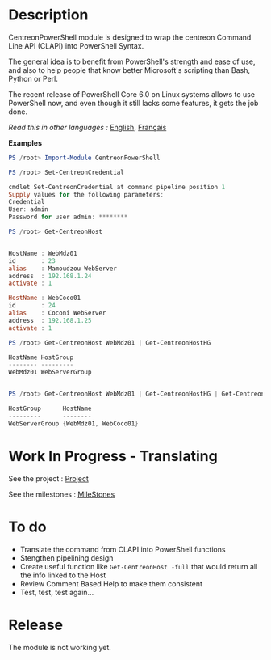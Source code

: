 # Description

CentreonPowerShell module is designed to wrap the centreon Command Line API (CLAPI) into PowerShell Syntax.

The general idea is to benefit from PowerShell's strength and ease of use, and also to help people that know better Microsoft's scripting than Bash, Python or Perl.

The recent release of PowerShell Core 6.0 on Linux systems allows to use PowerShell now, and even though it still lacks some features, it gets the job done.

_Read this in other languages :_ [English](https://github.com/Clebam/CentreonPowerShell/blob/Development/README.md), [Français](https://github.com/Clebam/CentreonPowerShell/blob/Development/README.FR.md)

__Examples__
```PowerShell
PS /root> Import-Module CentreonPowerShell

PS /root> Set-CentreonCredential

cmdlet Set-CentreonCredential at command pipeline position 1
Supply values for the following parameters:
Credential
User: admin
Password for user admin: ********

PS /root> Get-CentreonHost


HostName : WebMdz01
id       : 23
alias    : Mamoudzou WebServer
address  : 192.168.1.24
activate : 1

HostName : WebCoco01
id       : 24
alias    : Coconi WebServer
address  : 192.168.1.25
activate : 1
```

```PowerShell
PS /root> Get-CentreonHost WebMdz01 | Get-CentreonHostHG

HostName HostGroup
-------- ---------
WebMdz01 WebServerGroup


PS /root> Get-CentreonHost WebMdz01 | Get-CentreonHostHG | Get-CentreonHostGroupMember

HostGroup      HostName
---------      --------
WebServerGroup {WebMdz01, WebCoco01}

```

# Work In Progress - Translating
See the project : [Project](https://github.com/Clebam/CentreonPowerShell/projects/1)

See the milestones : [MileStones](https://github.com/Clebam/CentreonPowerShell/milestone/2)

# To do

- Translate the command from CLAPI into PowerShell functions
- Stengthen pipelining design
- Create useful function like `Get-CentreonHost -full` that would return all the info linked to the Host
- Review Comment Based Help to make them consistent
- Test, test, test again...

# Release

The module is not working yet.
